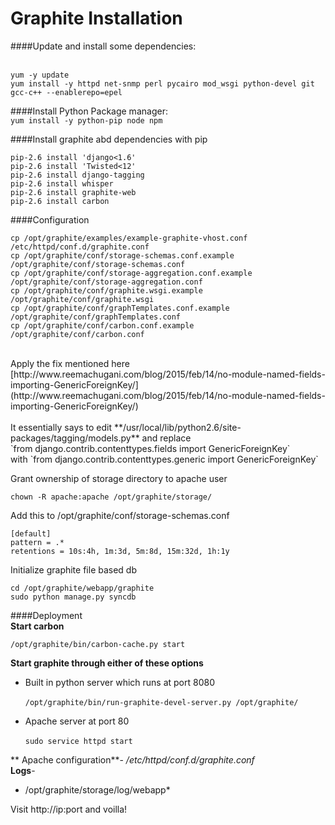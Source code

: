 

# Graphite Installation

####Update and install some dependencies:  
<br />
```
yum -y update 
yum install -y httpd net-snmp perl pycairo mod_wsgi python-devel git gcc-c++ --enablerepo=epel
```

####Install Python Package manager:
<br/>
`yum install -y python-pip node npm `

####Install graphite abd dependencies with pip
<br />
```
pip-2.6 install 'django<1.6'
pip-2.6 install 'Twisted<12'
pip-2.6 install django-tagging
pip-2.6 install whisper
pip-2.6 install graphite-web
pip-2.6 install carbon
```
####Configuration
<br />
```
cp /opt/graphite/examples/example-graphite-vhost.conf /etc/httpd/conf.d/graphite.conf
cp /opt/graphite/conf/storage-schemas.conf.example /opt/graphite/conf/storage-schemas.conf
cp /opt/graphite/conf/storage-aggregation.conf.example /opt/graphite/conf/storage-aggregation.conf 
cp /opt/graphite/conf/graphite.wsgi.example /opt/graphite/conf/graphite.wsgi
cp /opt/graphite/conf/graphTemplates.conf.example /opt/graphite/conf/graphTemplates.conf
cp /opt/graphite/conf/carbon.conf.example /opt/graphite/conf/carbon.conf
```
<br/>
Apply the fix mentioned here 
[http://www.reemachugani.com/blog/2015/feb/14/no-module-named-fields-importing-GenericForeignKey/](http://www.reemachugani.com/blog/2015/feb/14/no-module-named-fields-importing-GenericForeignKey/) <br/> <br/>
It essentially says to edit **/usr/local/lib/python2.6/site-packages/tagging/models.py** and replace <br/>
`from django.contrib.contenttypes.fields import GenericForeignKey` <br/>
with
`from django.contrib.contenttypes.generic import GenericForeignKey`

Grant ownership of storage directory to apache user  

`chown -R apache:apache /opt/graphite/storage/ `

Add this to /opt/graphite/conf/storage-schemas.conf 
```
[default]
pattern = .*
retentions = 10s:4h, 1m:3d, 5m:8d, 15m:32d, 1h:1y
```

Initialize graphite file based db
```
cd /opt/graphite/webapp/graphite
sudo python manage.py syncdb
```

####Deployment
<br/>
**Start carbon**  
  
`/opt/graphite/bin/carbon-cache.py start`

**Start graphite through either of these options**  

- Built in python server which runs at port 8080 <br/>  
`/opt/graphite/bin/run-graphite-devel-server.py /opt/graphite/`

- Apache server at port 80 <br/>  
`sudo service httpd start`

** Apache configuration**- 
*/etc/httpd/conf.d/graphite.conf*<br/>
**Logs**- 
* /opt/graphite/storage/log/webapp*

Visit http://ip:port and voilla!

